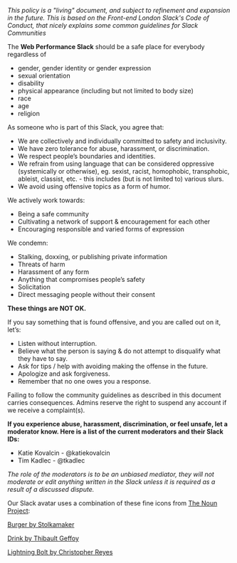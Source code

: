 *This policy is a "living" document, and subject to refinement and expansion in the future. This is based on the Front-end London Slack's Code of Conduct, that nicely explains some common guidelines for Slack Communities*

The **Web Performance Slack** should be a safe place for everybody regardless of

- gender, gender identity or gender expression 
- sexual orientation
- disability
- physical appearance (including but not limited to body size)
- race
- age
- religion

As someone who is part of this Slack, you agree that:

* We are collectively and individually committed to safety and inclusivity.
* We have zero tolerance for abuse, harassment, or discrimination.
* We respect people’s boundaries and identities.
* We refrain from using language that can be considered oppressive (systemically or otherwise), eg. sexist, racist, homophobic, transphobic, ableist, classist, etc. - this includes (but is not limited to) various slurs.
* We avoid using offensive topics as a form of humor.


We actively work towards:

* Being a safe community
* Cultivating a network of support & encouragement for each other
* Encouraging responsible and varied forms of expression


We condemn:

* Stalking, doxxing, or publishing private information
* Threats of harm
* Harassment of any form
* Anything that compromises people’s safety
* Solicitation
* Direct messaging people without their consent

**These things are NOT OK.**

If you say something that is found offensive, and you are called out on it, let’s:

* Listen without interruption.
* Believe what the person is saying & do not attempt to disqualify what they have to say.
* Ask for tips / help with avoiding making the offense in the future.
* Apologize and ask forgiveness.
* Remember that no one owes you a response.

Failing to follow the community guidelines as described in this document carries consequences. Admins reserve the right to suspend any account if we receive a complaint(s).


**If you experience abuse, harassment, discrimination, or feel unsafe, let a moderator know. Here is a list of the current moderators and their Slack IDs:**

* Katie Kovalcin - @katiekovalcin
* Tim Kadlec - @tkadlec

*The role of the moderators is to be an unbiased mediator, they will not moderate or edit anything written in the Slack unless it is required as a result of a discussed dispute.*

Our Slack avatar uses a combination of these fine icons from [The Noun Project](http://thenounproject):

[Burger by Stolkamaker](https://thenounproject.com/search/?q=fast+food&i=98458)

[Drink by Thibault Geffoy](https://thenounproject.com/term/drink/4573/)

[Lightning Bolt by Christopher Reyes](https://thenounproject.com/search/?q=lightning+bolt&i=11769)
